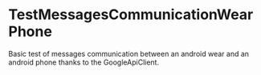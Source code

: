 # TestMessagesCommunicationWearPhone
Basic test of messages communication between an android wear and an android phone thanks to the GoogleApiClient.
